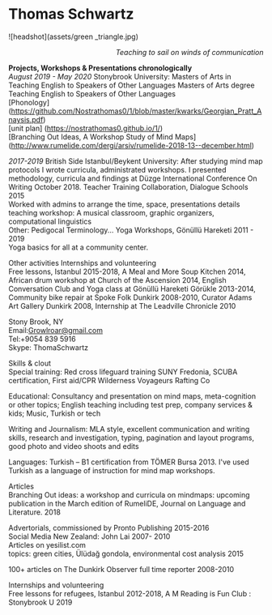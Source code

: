 # Thomas Schwartz
![headshot](assets/green _triangle.jpg)
<p align="right"><i> Teaching to sail on winds of communication </i></p>

  **Projects, Workshops & Presentations chronologically**  
_August 2019 - May 2020_ Stonybrook University: Masters of Arts in Teaching English to Speakers of Other Languages
Masters of Arts degree Teaching English to Speakers of Other Languages  
[Phonology] (https://github.com/Nostrathomas0/1/blob/master/kwarks/Georgian_Pratt_Anaysis.pdf)  
[unit plan] (https://nostrathomas0.github.io/1/)  
[Branching Out Ideas, A Workshop Study of Mind Maps] (http://www.rumelide.com/dergi/arsiv/rumelide-2018-13--december.html)  

_2017-2019_ British Side Istanbul/Beykent University: 
After studying mind map protocols I wrote curricula, administrated workshops. I presented methodology, curricula and findings at Düzge International Conference On Writing	 October 2018.
Teacher Training Collaboration, Dialogue Schools	2015  
Worked with admins to arrange the time, space, presentations details  
teaching workshop: A musical classroom, graphic organizers, computational linguistics  
Other: Pedigocal Terminology... 
Yoga Workshops, Gönüllü Hareketi	2011 - 2019  
Yoga basics for all at a community center.  

  Other activities
Internships and volunteering  
Free lessons, Istanbul 2015-2018, A Meal and More Soup Kitchen 2014, African drum workshop at Church of the Ascension 2014, English Conversation Club and Yoga class at Gönüllü Hareketi Görükle 2013-2014, Community bike repair at Spoke Folk Dunkirk 2008-2010, Curator Adams Art Gallery Dunkirk 2008, Internship at The Leadville Chronicle 2010

Stony Brook, NY  
Email:Growlroar@gmail.com  
Tel:+9054 839 5916  
	Skype: ThomaSchwartz  
   
Skills & clout  
Special training: Red cross lifeguard training SUNY Fredonia, SCUBA certification, First aid/CPR Wilderness Voyageurs Rafting Co

Educational: Consultancy and presentation on mind maps, meta-cognition or other topics; English teaching including test prep, company services & kids; Music, Turkish or tech

Writing and Journalism: MLA style, excellent communication and writing skills, research and investigation, typing, pagination and layout programs, good photo and video shoots and edits 

Languages: Turkish – B1 certification from TÖMER Bursa 2013. I've used Turkish as a language of instruction for mind map workshops.

Articles  
Branching Out ideas: a workshop and curricula on mindmaps: upcoming publication in the March edition of RumeliDE, Journal on Language and Literature.	        2018

Advertorials, commissioned by Pronto Publishing		           2015-2016  
Social Media New Zealand: John Lai                            2007- 2010  
Articles on yesilist.com  
topics: green cities, Ülüdağ gondola, environmental cost analysis           2015  

100+ articles on The Dunkirk Observer full time reporter  2008-2010 

Internships and volunteering  
Free lessons for refugees, Istanbul 2012-2018, A M
Reading is Fun Club : Stonybrook U 2019
